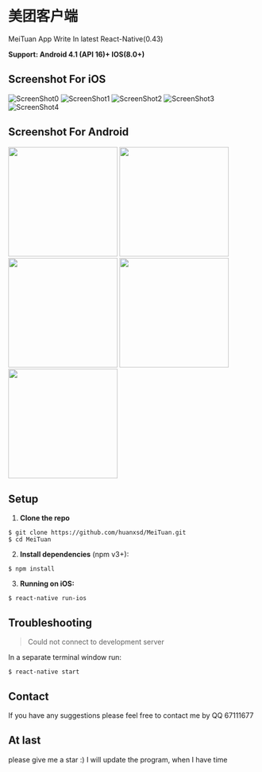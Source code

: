 # 美团客户端

MeiTuan App Write In latest React-Native(0.43)

**Support: Android 4.1 (API 16)+   IOS(8.0+)**

## Screenshot For iOS

<img src="https://github.com/huanxsd/MeiTuan/blob/master/screenshot/iOS_0.png" alt="ScreenShot0" title="ScreenShot0">
<img src="https://github.com/huanxsd/MeiTuan/blob/master/screenshot/iOS_1.png" alt="ScreenShot1" title="ScreenShot1">
<img src="https://github.com/huanxsd/MeiTuan/blob/master/screenshot/iOS_2.png" alt="ScreenShot2" title="ScreenShot2">
<img src="https://github.com/huanxsd/MeiTuan/blob/master/screenshot/iOS_3.png" alt="ScreenShot3" title="ScreenShot3">
<img src="https://github.com/huanxsd/MeiTuan/blob/master/screenshot/iOS_4.png" alt="ScreenShot4" title="ScreenShot4">

## Screenshot For Android

<img src="https://github.com/huanxsd/MeiTuan/blob/master/screenshot/Android_0.png" width="220">
<img src="https://github.com/huanxsd/MeiTuan/blob/master/screenshot/Android_1.png" width="220">
<img src="https://github.com/huanxsd/MeiTuan/blob/master/screenshot/Android_2.png" width="220">
<img src="https://github.com/huanxsd/MeiTuan/blob/master/screenshot/Android_3.png" width="220">
<img src="https://github.com/huanxsd/MeiTuan/blob/master/screenshot/Android_4.png" width="220">

## Setup

1. **Clone the repo**

  ```
  $ git clone https://github.com/huanxsd/MeiTuan.git
  $ cd MeiTuan
  ```

2. **Install dependencies** (npm v3+):

  ```
  $ npm install
  ```


3. **Running on iOS:**

  ```
  $ react-native run-ios
  ```

## Troubleshooting

> Could not connect to development server

In a separate terminal window run:

  ```
  $ react-native start
  ```

## Contact

If you have any suggestions please feel free to contact me by QQ
67111677

## At last

please give me a star  :)
I will update the program, when I have time
